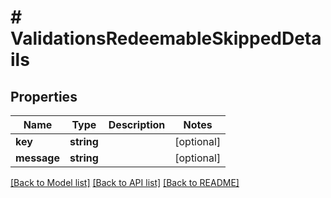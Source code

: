 # # ValidationsRedeemableSkippedDetails

## Properties

Name | Type | Description | Notes
------------ | ------------- | ------------- | -------------
**key** | **string** |  | [optional]
**message** | **string** |  | [optional]

[[Back to Model list]](../../README.md#models) [[Back to API list]](../../README.md#endpoints) [[Back to README]](../../README.md)
